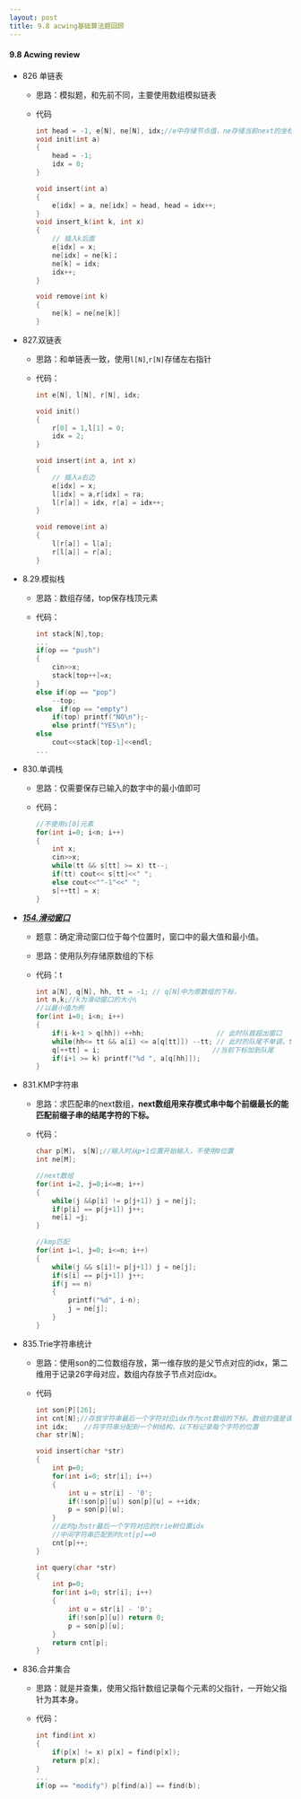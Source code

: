 ```yaml
---
layout: post
title: 9.8 acwing基础算法题回顾
---
```



#### 9.8 Acwing review

- 826 单链表

  - 思路：模拟题，和先前不同，主要使用数组模拟链表

  - 代码

    ```C
    int head = -1, e[N], ne[N], idx;//e中存储节点值，ne存储当前next的坐标
    void init(int a)
    {
        head = -1;
        idx = 0;
    }
    
    void insert(int a)
    {
        e[idx] = a, ne[idx] = head, head = idx++;
    }
    void insert_k(int k, int x)
    {
        // 插入k后面
        e[idx] = x;
        ne[idx] = ne[k]；
        ne[k] = idx;
        idx++;
    }
    
    void remove(int k)
    {
    	ne[k] = ne[ne[k]]
    }
    ```

- 827.双链表

  - 思路：和单链表一致，使用`l[N]`,`r[N]`存储左右指针

  - 代码：

    ```C
    int e[N], l[N], r[N], idx;
    
    void init()
    {
        r[0] = 1,l[1] = 0;
        idx = 2;
    }
    
    void insert(int a, int x)
    {
        // 插入a右边
        e[idx] = x;
        l[idx] = a,r[idx] = ra;
        l[r[a]] = idx, r[a] = idx++;
    }
    
    void remove(int a)
    {
        l[r[a]] = l[a];
        r[l[a]] = r[a];
    }
    ```

    

- 8.29.模拟栈

  - 思路：数组存储，top保存栈顶元素

  - 代码：

    ```C
    int stack[N],top;
    ...
    if(op == "push")
    {
        cin>>x;
        stack[top++]=x;
    }
    else if(op == "pop")
        --top;
    else  if(op == "empty")
        if(top) printf("NO\n");-
        else printf("YES\n");
    else
        cout<<stack[top-1]<<endl;
    ...
    ```

    

- 830.单调栈

  - 思路：仅需要保存已输入的数字中的最小值即可

  - 代码：

    ```c
    //不使用s[0]元素
    for(int i=0; i<n; i++)
    {
        int x;
        cin>>x;
        while(tt && s[tt] >= x) tt--;
        if(tt) cout<< s[tt]<<" ";
        else cout<<""-1"<<" ";
        s[++tt] = x;
    }
    ```

- **<u>*154.滑动窗口*</u>**

  - 题意：确定滑动窗口位于每个位置时，窗口中的最大值和最小值。

  - 思路：使用队列存储原数组的下标

  - 代码：t

    ```C
    int a[N], q[N], hh, tt = -1; // q[N]中为原数组的下标，
    int n,k;//k为滑动窗口的大小\
    //以最小值为例
    for(int i=0; i<n; i++)
    {
        if(i-k+1 > q[hh]) ++hh;					 // 此时队首超出窗口
        while(hh<= tt && a[i] <= a[q[tt]]) --tt; // 此时的队尾不单调，tt-1
        q[++tt] = i;							//当前下标加到队尾
        if(i+1 >= k) printf("%d ", a[q[hh]]);
    }
    ```

- 831.KMP字符串

  - 思路：求匹配串的next数组，**next数组用来存模式串中每个前缀最长的能匹配前缀子串的结尾字符的下标。** 

  - 代码：

    ```C
    char p[M]， s[N];//输入时从p+1位置开始输入，不使用0位置
    int ne[M];
    
    //next数组
    for(int i=2, j=0;i<=m; i++)
    {
        while(j &&p[i] != p[j+1]) j = ne[j];
        if(p[i] == p[j+1]) j++;
        ne[i] =j;
    }
    
    //kmp匹配
    for(int i=1, j=0; i<=n; i++)
    {
        while(j && s[i]!= p[j+1]) j = ne[j];
        if(s[i] == p[j+1]) j++;
        if(j == n)
        {
            printf("%d", i-n);
            j = ne[j];
        }
    }
    ```

- 835.Trie字符串统计

  - 思路：使用son的二位数组存放，第一维存放的是父节点对应的idx，第二维用于记录26字母对应，数组内存放子节点对应idx。

  - 代码

    ```C
    int son[P][26];
    int cnt[N];//存放字符串最后一个字符对应idx作为cnt数组的下标。数组的值是该idx对应个数
    int idx;	//将字符串分配到一个树结构，以下标记录每个字符的位置
    char str[N];
    
    void insert(char *str)
    {
        int p=0;
        for(int i=0; str[i]; i++)
        {
            int u = str[i] - '0';
            if(!son[p][u]) son[p][u] = ++idx;
            p = son[p][u];
        }
        //此时p为str最后一个字符对应的trie树位置idx
        //中间字符串匹配到时cnt[p]==0
        cnt[p]++;
    }
    
    int query(char *str)
    {
        int p=0;
        for(int i=0; str[i]; i++)
        {
            int u = str[i] - '0';
            if(!son[p][u]) return 0;
            p = son[p][u];
    	}
        return cnt[p];
    }
    ```

- 836.合并集合

  - 思路：就是并查集，使用父指针数组记录每个元素的父指针，一开始父指针为其本身。

  - 代码：

    ```C
    int find(int x)
    {
    	if(p[x] != x) p[x] = find(p[x]);
        return p[x];
    }
    ...
    if(op == "modify") p[find(a)] == find(b);
    ```

    

